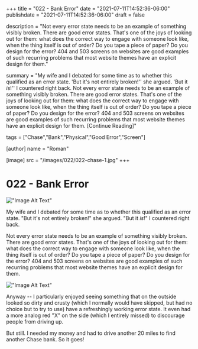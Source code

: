 +++
title = "022 - Bank Error"
date = "2021-07-11T14:52:36-06:00"
publishdate = "2021-07-11T14:52:36-06:00"
draft = false

description = "Not every error state needs to be an example of something visibly broken. There are good error states. That's one of the joys of looking out for them: what does the correct way to engage with someone look like, when the thing itself is out of order? Do you tape a piece of paper? Do you design for the error? 404 and 503 screens on websites are good examples of such recurring problems that most website themes have an explicit design for them."

summary = "My wife and I debated for some time as to whether this qualified as an error state. 'But it's not entirely broken!'' she argued. 'But it _is_!'' I countered right back. Not every error state needs to be an example of something visibly broken. There are good error states. That's one of the joys of looking out for them: what does the correct way to engage with someone look like, when the thing itself is out of order? Do you tape a piece of paper? Do you design for the error? 404 and 503 screens on websites are good examples of such recurring problems that most website themes have an explicit design for them. [Continue Reading]"

tags = ["Chase","Bank","Physical","Good Error","Screen"]

[author]
    name = "Roman"

[image]
    src = "/images/022/022-chase-1.jpg"
+++

# 022 - Bank Error

!["Image Alt Text"](/images/022/022-chase-1.jpg)

My wife and I debated for some time as to whether this qualified as an error state. "But it's not entirely broken!" she argued. "But it _is_!" I countered right back.

Not every error state needs to be an example of something visibly broken. There are good error states. That's one of the joys of looking out for them: what does the correct way to engage with someone look like, when the thing itself is out of order? Do you tape a piece of paper? Do you design for the error? 404 and 503 screens on websites are good examples of such recurring problems that most website themes have an explicit design for them.

!["Image Alt Text"](/images/022/022-chase-2.jpg)

Anyway -- I particularly enjoyed seeing something that on the outside looked so dirty and crusty (which I normally would have skipped, but had no choice but to try to use) have a refreshingly working error state. It even had a more analog red "X" on the side (which I entirely missed) to discourage people from driving up.

But still. I needed my money and had to drive another 20 miles to find another Chase bank. So it goes!